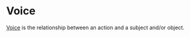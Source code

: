 # Voice

[Voice](https://en.wikipedia.org/wiki/Voice_(grammar)) is the relationship between an action and a subject and/or object.